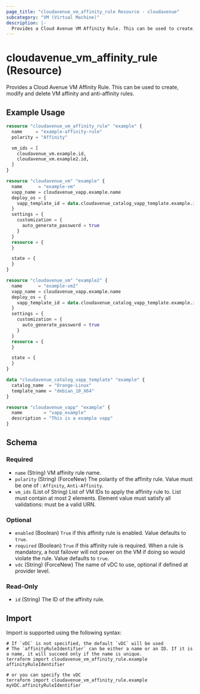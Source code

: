 ```yaml
---
page_title: "cloudavenue_vm_affinity_rule Resource - cloudavenue"
subcategory: "VM (Virtual Machine)"
description: |-
  Provides a Cloud Avenue VM Affinity Rule. This can be used to create, modify and delete VM affinity and anti-affinity rules.
---
```


# cloudavenue_vm_affinity_rule (Resource)

Provides a Cloud Avenue VM Affinity Rule. This can be used to create, modify and delete VM affinity and anti-affinity rules.

## Example Usage

```terraform
resource "cloudavenue_vm_affinity_rule" "example" {
  name     = "example-affinity-rule"
  polarity = "Affinity"

  vm_ids = [
    cloudavenue_vm.example.id,
    cloudavenue_vm.example2.id,
  ]
}

resource "cloudavenue_vm" "example" {
  name      = "example-vm"
  vapp_name = cloudavenue_vapp.example.name
  deploy_os = {
    vapp_template_id = data.cloudavenue_catalog_vapp_template.example.id
  }
  settings = {
    customization = {
      auto_generate_password = true
    }
  }
  resource = {
  }

  state = {
  }
}

resource "cloudavenue_vm" "example2" {
  name      = "example-vm2"
  vapp_name = cloudavenue_vapp.example.name
  deploy_os = {
    vapp_template_id = data.cloudavenue_catalog_vapp_template.example.id
  }
  settings = {
    customization = {
      auto_generate_password = true
    }
  }
  resource = {
  }

  state = {
  }
}

data "cloudavenue_catalog_vapp_template" "example" {
  catalog_name  = "Orange-Linux"
  template_name = "debian_10_X64"
}

resource "cloudavenue_vapp" "example" {
  name        = "vapp_example"
  description = "This is a example vapp"
}
```

<!-- schema generated by tfplugindocs -->
## Schema

### Required

- `name` (String) VM affinity rule name.
- `polarity` (String) (ForceNew) The polarity of the affinity rule. Value must be one of : `Affinity`, `Anti-Affinity`.
- `vm_ids` (List of String) List of VM IDs to apply the affinity rule to. List must contain at most 2 elements. Element value must satisfy all validations: must be a valid URN.

### Optional

- `enabled` (Boolean) `True` if this affinity rule is enabled. Value defaults to `true`.
- `required` (Boolean) `True` if this affinity rule is required. When a rule is mandatory, a host failover will not power on the VM if doing so would violate the rule. Value defaults to `true`.
- `vdc` (String) (ForceNew) The name of vDC to use, optional if defined at provider level.

### Read-Only

- `id` (String) The ID of the affinity rule.

## Import

Import is supported using the following syntax:
```shell
# If `vDC` is not specified, the default `vDC` will be used
# The `affinityRuleIdentifier` can be either a name or an ID. If it is a name, it will succeed only if the name is unique.
terraform import cloudavenue_vm_affinity_rule.example affinityRuleIdentifier

# or you can specify the vDC
terraform import cloudavenue_vm_affinity_rule.example myVDC.affinityRuleIdentifier
```
